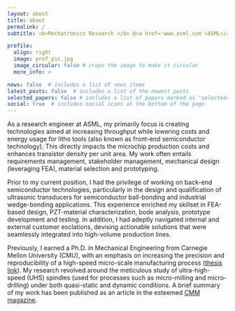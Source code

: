```yaml
---
layout: about
title: about
permalink: /
subtitle: <b>Mechatronics Research </b> @<a href='www.asml.com'>ASML</a> US <b><span>&#183;</span> PhD</b> from <a href='www.cmu.edu'>Carnegie Mellon University</a>

profile:
  align: right
  image: prof_pic.jpg
  image_circular: false # crops the image to make it circular
  more_info: >

news: false  # includes a list of news items
latest_posts: false  # includes a list of the newest posts
selected_papers: false # includes a list of papers marked as "selected={true}"
social: true  # includes social icons at the bottom of the page
---
```


As a research engineer at ASML, my primarily focus is creating technologies aimed at increasing throughput while lowering costs and energy usage for litho tools (also known as front-end semiconductor technology). This directly impacts the microchip production costs and enhances transistor density per unit area. My work often entails requirements management, stakeholder management, mechanical design (leveraging FEA), material selection and prototyping. 

Prior to my current position, I had the privilege of working on back-end semiconductor technologies, particularly in the design and qualification of ultrasonic transducers for semiconductor ball-bonding and industrial wedge-bonding applications. This experience enriched my skillset in FEA-based design, PZT-material characterization, bode analysis, prototype development and testing. In addition, I had adeptly navigated internal and external customer esclations, devising actionable solutions that were seamlessly integrated into high-volume production lines. 

Previously, I earned a Ph.D. in Mechanical Engineering from Carnegie Mellon University (CMU), with an emphasis on increasing the precision and reproducibility of a high-speed micro-scale manufacturing process (<a href='https://kilthub.cmu.edu/articles/thesis/Micromachining_Metrology_Measurement_and_Analysis_of_Dynamic_Tool-tip_Trajectory_when_using_Ultra-High-Speed_Spindles/6720590'>thesis link</a>). My research revolved around the meticulous study of ultra-high-speed (UHS) spindles (used for processes such as micro-milling and micro-drilling) under both quasi-static and dynamic conditions. A brief summary of my work has been published as an article in the esteemed <a href='https://www.cmmmagazine.com/cmm-articles/improving-accuracy-and-repeatability-in-high-speed-micromach/'>CMM magazine</a>. 